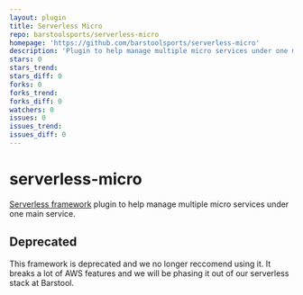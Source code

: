 ```yaml
---
layout: plugin
title: Serverless Micro
repo: barstoolsports/serverless-micro
homepage: 'https://github.com/barstoolsports/serverless-micro'
description: 'Plugin to help manage multiple micro services under one main service.'
stars: 0
stars_trend: 
stars_diff: 0
forks: 0
forks_trend: 
forks_diff: 0
watchers: 0
issues: 0
issues_trend: 
issues_diff: 0
---
```



# serverless-micro

[Serverless framework](https://www.serverless.com) plugin to help manage multiple micro services under one main service.  

## Deprecated

This framework is deprecated and we no longer reccomend using it. It breaks a lot of AWS features and we will be phasing it out of our serverless stack at Barstool.
